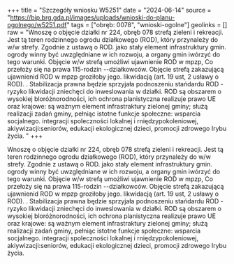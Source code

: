 +++
title = "Szczegóły wniosku W5251"
date = "2024-06-14"
source = "https://bip.brg.gda.pl/images/uploads/wnioski-do-planu-ogolnego/w5251.pdf"
tags = ["obręb: 0078", "wnioski-ogolne"]
geolinks = []
raw = "Wnoszę o objęcie działki nr 224, obręb 078 strefą zieleni i rekreacji. Jest tą teren rodzinnego ogrodu działkowego (ROD), który przynależy do w/w strefy. Zgodnie z ustawą o ROD. jako stały element infrastruktury gmin. ogrody winny być uwzględniane w ich rozwoju, a organy gmin iwórzyć do tego warunki. Objęcie w/w strefą umożliwi ujawnienie ROD w mpzp, Co przełoży się na prawa 115-rodzin --działkowców. Objęcie strefą zakazującą ujawnienid ROD w mpzp groziłoby jego. likwidacją (art. 19 ust, 2 usławy o ROD). . Stabilizacja prawna będzie sprzyjała podnoszeniu stańdardu ROD - ryzyko likwidacji zniechęci do inweslowania w działki. ROD są obszarem o wysokiej bloróżnorodności, ich ochrona planistyczna realizuje prawo UE oraz krajowe: są ważnym element infrastraktury zielonej gminy; służą realizacji zadań gminy, pełniąc istotne funkcje społeczne: wsparcia socjalnego. integracji spoleczności lokalnej i rniędzypokoleniowej, akiywizacji:seniorów, edukacji ekologicznej dzieci, promocji zdrowego Irybu życia. "
+++

Wnoszę o objęcie działki nr 224, obręb 078 strefą zieleni i rekreacji. Jest tą teren rodzinnego
ogrodu działkowego (ROD), który przynależy do w/w strefy. Zgodnie z ustawą o ROD. jako stały element
infrastruktury gmin. ogrody winny być uwzględniane w ich rozwoju, a organy gmin iwórzyć do tego warunki.
Objęcie w/w strefą umożliwi ujawnienie ROD w mpzp, Co przełoży się na prawa 115-rodzin --działkowców.
Objęcie strefą zakazującą ujawnienid ROD w mpzp groziłoby jego. likwidacją (art. 19 ust, 2 usławy o ROD). .
Stabilizacja prawna będzie sprzyjała podnoszeniu stańdardu ROD - ryzyko likwidacji zniechęci do
inweslowania w działki. ROD są obszarem o wysokiej bloróżnorodności, ich ochrona planistyczna realizuje
prawo UE oraz krajowe: są ważnym element infrastraktury zielonej gminy; służą realizacji zadań gminy,
pełniąc istotne funkcje społeczne: wsparcia socjalnego. integracji spoleczności lokalnej i rniędzypokoleniowej,
akiywizacji:seniorów, edukacji ekologicznej dzieci, promocji zdrowego Irybu życia.



